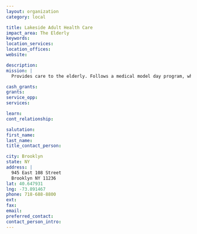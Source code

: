 ```yaml
---
layout: organization
category: local

title: Lakeside Adult Health Care
impact_area: The Elderly
keywords: 
location_services: 
location_offices: 
website: 

description: 
mission: |
  Provides care to the elderly. Follows a medical model day program, which is designed for persons with medical problems (including dementia) who may require one or more of the following services: monitoring, nursing care, social work, occupational therapy, physical therapy, nutritional counseling, or recreational therapy, in addition to socialization. As a result, they are significantly more expensive than social model adult day care. If the person with dementia appears to need medical model care, but does not have the income or assets to pay for it, talk to a social worker at the center about the eligibility requirements for Medicaid, which covers medical model adult day programs.

cash_grants: 
grants: 
service_opp: 
services: 

learn: 
cont_relationship: 

salutation: 
first_name: 
last_name: 
title_contact_person: 

city: Brooklyn
state: NY
address: |
  945 East 108 Street  
  Brooklyn NY 11236
lat: 40.647931
lng: -73.891467
phone: 718-688-8800
ext: 
fax: 
email: 
preferred_contact: 
contact_person_intro: 
---
```

